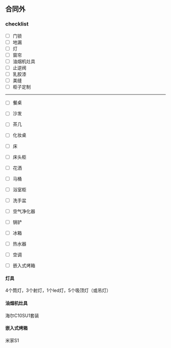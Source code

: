 ## 合同外
### checklist
- [ ] 门锁
- [ ] 地漏
- [ ] 灯
- [ ] 窗帘
- [ ] 油烟机灶具
- [ ] 止逆阀
- [ ] 乳胶漆
- [ ] 美缝
- [ ] 柜子定制
--------------
- [ ] 餐桌
- [ ] 沙发
- [ ] 茶几
- [ ] 化妆桌
- [ ] 床
- [ ] 床头柜
- [ ] 花洒
- [ ] 马桶
- [ ] 浴室柜
- [ ] 洗手盆
- [ ] 空气净化器
- [ ] 锅铲
- [ ] 冰箱
- [ ] 热水器
- [ ] 空调
- [ ] 嵌入式烤箱


#### 灯具
4个筒灯，3个射灯，1个led灯，5个吸顶灯（或吊灯）

#### 油烟机灶具
海尔C10SU1套装

#### 嵌入式烤箱
米家S1



